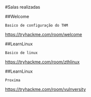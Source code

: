 #Salas realizadas

##Welcome
```
Basico de configuração do THM
```
https://tryhackme.com/room/welcome

##LearnLinux
```
Basico de linux
```
https://tryhackme.com/room/zthlinux

##LearnLinux
```
Proxima
```
https://tryhackme.com/room/vulnversity
